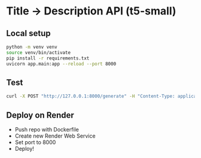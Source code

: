 # Title → Description API (t5-small)

## Local setup
```bash
python -m venv venv
source venv/bin/activate
pip install -r requirements.txt
uvicorn app.main:app --reload --port 8000
```

## Test
```bash
curl -X POST "http://127.0.0.1:8000/generate" -H "Content-Type: application/json" -d '{"title":"Smart Water Bottle"}'
```

## Deploy on Render
- Push repo with Dockerfile
- Create new Render Web Service
- Set port to 8000
- Deploy!
